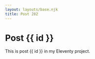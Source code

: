 ```yaml
---
layout: layouts/base.njk
title: Post 282
---
```


# Post {{ id }}

This is post {{ id }} in my Eleventy project.
